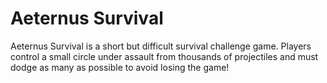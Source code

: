 # Aeternus Survival
Aeternus Survival is a short but difficult survival challenge game. Players control a small circle under assault from thousands of projectiles and must dodge as many as possible to avoid losing the game!